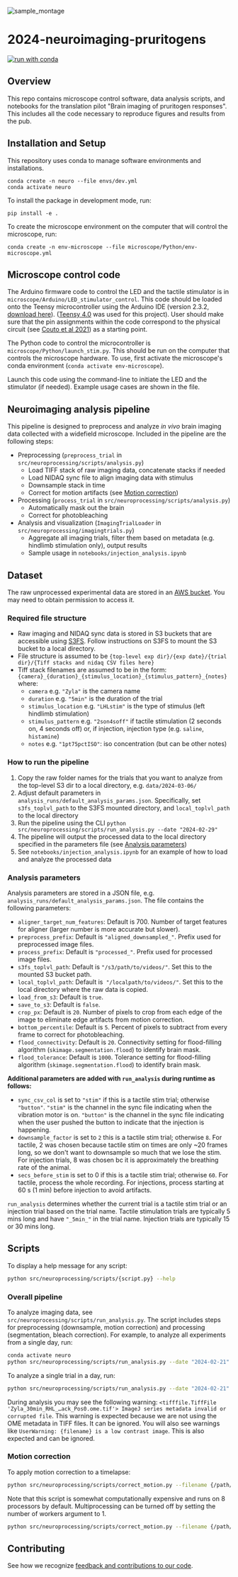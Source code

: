 ![sample_montage](https://github.com/Arcadia-Science/2024-neuroimaging-pruritogens/assets/4419151/8f50e257-c0b4-449f-b7d3-684038b42816)


# 2024-neuroimaging-pruritogens

[![run with conda](http://img.shields.io/badge/run%20with-conda-3EB049?labelColor=000000&logo=anaconda)](https://docs.conda.io/projects/miniconda/en/latest/)



## Overview
This repo contains microscope control software, data analysis scripts, and notebooks for the translation pilot "Brain imaging of pruritogen responses". This includes all the code necessary to reproduce figures and results from the pub.

## Installation and Setup

This repository uses conda to manage software environments and installations.

```{bash}
conda create -n neuro --file envs/dev.yml
conda activate neuro
```

To install the package in development mode, run:

```{bash}
pip install -e .
```

To create the microscope environment on the computer that will control the microscope, run:

```{bash}
conda create -n env-microscope --file microscope/Python/env-microscope.yml
```

## Microscope control code

The Arduino firmware code to control the LED and the tactile stimulator is in `microscope/Arduino/LED_stimulator_control`. This code should be loaded onto the Teensy microcontroller using the Arduino IDE (version 2.3.2, [download here](https://www.arduino.cc/en/software)). ([Teensy 4.0](https://www.pjrc.com/store/teensy40.html) was used for this project). User should make sure that the pin assignments within the code correspond to the physical circuit (see [Couto et al 2021](https://www.ncbi.nlm.nih.gov/pmc/articles/PMC8788140/)) as a starting point.

The Python code to control the microcontroller is `microscope/Python/launch_stim.py`. This should be run on the computer that controls the microscope hardware. To use, first activate the microscope's conda environment (`conda activate env-microscope`). 

Launch this code using the command-line to initiate the LED and the stimulator (if needed). Example usage cases are shown in the file.

## Neuroimaging analysis pipeline

This pipeline is designed to preprocess and analyze *in vivo* brain imaging data collected with a widefield microscope. Included in the pipeline are the following steps:

* Preprocessing (`preprocess_trial` in `src/neuroprocessing/scripts/analysis.py`)
    * Load TIFF stack of raw imaging data, concatenate stacks if needed
    * Load NIDAQ sync file to align imaging data with stimulus
    * Downsample stack in time
    * Correct for motion artifacts (see [Motion correction](#motion-correction))
* Processing (`process_trial` in `src/neuroprocessing/scripts/analysis.py`)
    * Automatically mask out the brain
    * Correct for photobleaching
* Analysis and visualization (`ImagingTrialLoader` in `src/neuroprocessing/imagingtrials.py`)
    * Aggregate all imaging trials, filter them based on metadata (e.g. hindlimb stimulation only), output results
    * Sample usage in `notebooks/injection_analysis.ipynb`

## Dataset

The raw unprocessed experimental data are stored in an [AWS bucket](https://us-west-1.console.aws.amazon.com/s3/buckets/arcadia-neuroimaging-pruritogens). You may need to obtain permission to access it.

### Required file structure

* Raw imaging and NIDAQ sync data is stored in S3 buckets that are accessible using [S3FS](https://github.com/s3fs-fuse/s3fs-fuse). Follow instructions on S3FS to mount the S3 bucket to a local directory.
* File structure is assumed to be `{top-level exp dir}/{exp date}/{trial dir}/{Tiff stacks and nidaq CSV files here}`
* Tiff stack filenames are assumed to be in the form: `{camera}_{duration}_{stimulus_location}_{stimulus_pattern}_{notes}` where:
    * `camera` e.g. `"Zyla"` is the camera name
    * `duration` e.g. `"5min"` is the duration of the trial
    * `stimulus_location` e.g. `"LHLstim"` is the type of stimulus (left hindlimb stimulation)
    * `stimulus_pattern` e.g. `"2son4soff"` if tactile stimulation (2 seconds on, 4 seconds off) or, if injection, injection type (e.g. `saline`, `histamine`)
    * `notes` e.g. `"1pt75pctISO"`: iso concentration (but can be other notes)

### How to run the pipeline

1. Copy the raw folder names for the trials that you want to analyze from the top-level S3 dir to a local directory, e.g. `data/2024-03-06/`
2. Adjust default parameters in `analysis_runs/default_analysis_params.json`. Specifically, set `s3fs_toplvl_path` to the S3FS mounted directory, and `local_toplvl_path` to the local directory
3. Run the pipeline using the CLI `python src/neuroprocessing/scripts/run_analysis.py --date "2024-02-29"`
4. The pipeline will output the processed data to the local directory specified in the parameters file (see [Analysis parameters](#analysis-parameters))
5. See `notebooks/injection_analysis.ipynb` for an example of how to load and analyze the processed data

### Analysis parameters

Analysis parameters are stored in a JSON file, e.g. `analysis_runs/default_analysis_params.json`. The file contains the following parameters:

 * `aligner_target_num_features`: Default is 700. Number of target features for aligner (larger number is more accurate but slower).
 * `preprocess_prefix`: Default is `"aligned_downsampled_"`. Prefix used for preprocessed image files.
 * `process_prefix`: Default is `"processed_"`. Prefix used for processed image files.
 * `s3fs_toplvl_path`: Default is `"/s3/path/to/videos/"`. Set this to the mounted S3 bucket path.
 * `local_toplvl_path`: Default is` "/localpath/to/videos/"`. Set this to the local directory where the raw data is copied.
 * `load_from_s3`: Default is `true`.
 * `save_to_s3`: Default is `false`.
 * `crop_px`: Default is `20`. Number of pixels to crop from each edge of the image to eliminate edge artifacts from motion correction.
 * `bottom_percentile`: Default is `5`. Percent of pixels to subtract from every frame to correct for photobleaching.
 * `flood_connectivity`: Default is `20`. Connectivity setting for flood-filling algorithm (`skimage.segmentation.flood`) to identify brain mask.
 * `flood_tolerance`:  Default is `1000`. Tolerance setting for flood-filling algorithm (`skimage.segmentation.flood`) to identify brain mask.


**Additional parameters are added with `run_analysis` during runtime as follows:**

 * `sync_csv_col` is set to `"stim"` if this is a tactile stim trial; otherwise `"button"`. `"stim"` is the channel in the sync file indicating when the vibration motor is on. `"button"` is the channel in the sync file indicating when the user pushed the button to indicate that the  injection is happening.
 * `downsample_factor` is set to `2` this is a tactile stim trial; otherwise `8`. For tactile, 2 was chosen because tactile stim on times are only ~20 frames long, so we don't want to downsample so much that we lose the stim. For injection trials, 8 was chosen bc it is approximately the breathing rate of the animal.
 * `secs_before_stim` is set to 0 if this is a tactile stim trial; otherwise `60`. For tactile, process the whole recording. For injections, process starting at 60 s (1 min) before injection to avoid artifacts.

`run_analysis` determines whether the current trial is a tactile stim trial or an injection trial based on the trial name. Tactile stimulation trials are typically 5 mins long and have `"_5min_"` in the trial name. Injection trials are typically 15 or 30 mins long.

## Scripts

To display a help message for any script:

```bash
python src/neuroprocessing/scripts/{script.py} --help
```

### Overall pipeline

To analyze imaging data, see `src/neuroprocessing/scripts/run_analysis.py`. The script includes steps for preprocessing (downsample, motion correction) and processing (segmentation, bleach correction). For example, to analyze all experiments from a single day, run:

```bash
conda activate neuro
python src/neuroprocessing/scripts/run_analysis.py --date "2024-02-21" --params_file "path/to/file.json"
```

To analyze a single trial in a day, run:
```bash
python src/neuroprocessing/scripts/run_analysis.py --date "2024-02-21" --trial "Zyla_5min_LFLstim_2son4soff_1pt25pctISO_deeper_1" --params_file "path/to/file.json"
```

During analysis you may see the following warning: `<tifffile.TiffFile 'Zyla_30min_RHL_…ack_Pos0.ome.tif'> ImageJ series metadata invalid or corrupted file`. This warning is expected because we are not using the OME metadata in TIFF files. It can be ignored. You will also see warnings like `UserWarning: {filename} is a low contrast image`. This is also expected and can be ignored.

### Motion correction

To apply motion correction to a timelapse:
```bash
python src/neuroprocessing/scripts/correct_motion.py --filename {/path/to/timelapse.ome.tif}
```

Note that this script is somewhat computationally expensive and runs on 8 processors by default. Multiprocessing can be turned off by setting the number of workers argument to 1.
```bash
python src/neuroprocessing/scripts/correct_motion.py --filename {/path/to/timelapse.ome.tif} --num-workers 1
```

## Contributing

See how we recognize [feedback and contributions to our code](https://github.com/Arcadia-Science/arcadia-software-handbook/blob/main/guides-and-standards/guide-credit-for-contributions.md).
